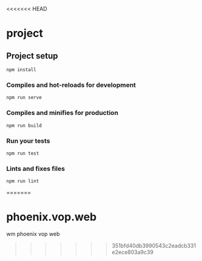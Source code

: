 <<<<<<< HEAD
# project

## Project setup
```
npm install
```

### Compiles and hot-reloads for development
```
npm run serve
```

### Compiles and minifies for production
```
npm run build
```

### Run your tests
```
npm run test
```

### Lints and fixes files
```
npm run lint
```
=======
# phoenix.vop.web

wm phoenix vop web
>>>>>>> 351bfd40db3990543c2eadcb331e2ece803a9c39
